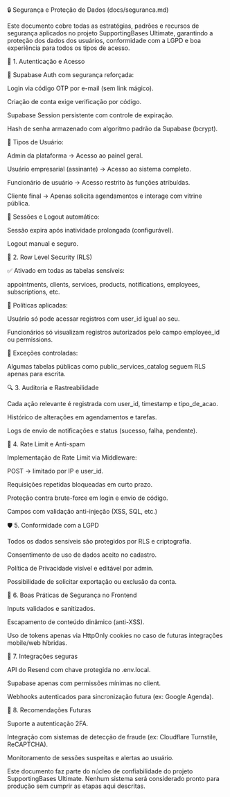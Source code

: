 🔒 Segurança e Proteção de Dados (docs/seguranca.md)



Este documento cobre todas as estratégias, padrões e recursos de segurança aplicados no projeto SupportingBases Ultimate, garantindo a proteção dos dados dos usuários, conformidade com a LGPD e boa experiência para todos os tipos de acesso.



🔐 1. Autenticação e Acesso



📌 Supabase Auth com segurança reforçada:



Login via código OTP por e-mail (sem link mágico).



Criação de conta exige verificação por código.



Supabase Session persistente com controle de expiração.



Hash de senha armazenado com algoritmo padrão da Supabase (bcrypt).



👥 Tipos de Usuário:



Admin da plataforma → Acesso ao painel geral.



Usuário empresarial (assinante) → Acesso ao sistema completo.



Funcionário de usuário → Acesso restrito às funções atribuídas.



Cliente final → Apenas solicita agendamentos e interage com vitrine pública.



🔁 Sessões e Logout automático:



Sessão expira após inatividade prolongada (configurável).



Logout manual e seguro.



🧱 2. Row Level Security (RLS)



✅ Ativado em todas as tabelas sensíveis:



appointments, clients, services, products, notifications, employees, subscriptions, etc.



🔐 Políticas aplicadas:



Usuário só pode acessar registros com user\_id igual ao seu.



Funcionários só visualizam registros autorizados pelo campo employee\_id ou permissions.



📁 Exceções controladas:



Algumas tabelas públicas como public\_services\_catalog seguem RLS apenas para escrita.



🔍 3. Auditoria e Rastreabilidade



Cada ação relevante é registrada com user\_id, timestamp e tipo\_de\_acao.



Histórico de alterações em agendamentos e tarefas.



Logs de envio de notificações e status (sucesso, falha, pendente).



🔔 4. Rate Limit e Anti-spam



Implementação de Rate Limit via Middleware:



POST → limitado por IP e user\_id.



Requisições repetidas bloqueadas em curto prazo.



Proteção contra brute-force em login e envio de código.



Campos com validação anti-injeção (XSS, SQL, etc.)



🛡️ 5. Conformidade com a LGPD



Todos os dados sensíveis são protegidos por RLS e criptografia.



Consentimento de uso de dados aceito no cadastro.



Política de Privacidade visível e editável por admin.



Possibilidade de solicitar exportação ou exclusão da conta.



🧪 6. Boas Práticas de Segurança no Frontend



Inputs validados e sanitizados.



Escapamento de conteúdo dinâmico (anti-XSS).



Uso de tokens apenas via HttpOnly cookies no caso de futuras integrações mobile/web híbridas.



🔗 7. Integrações seguras



API do Resend com chave protegida no .env.local.



Supabase apenas com permissões mínimas no client.



Webhooks autenticados para sincronização futura (ex: Google Agenda).



🧠 8. Recomendações Futuras



Suporte a autenticação 2FA.



Integração com sistemas de detecção de fraude (ex: Cloudflare Turnstile, ReCAPTCHA).



Monitoramento de sessões suspeitas e alertas ao usuário.



Este documento faz parte do núcleo de confiabilidade do projeto SupportingBases Ultimate. Nenhum sistema será considerado pronto para produção sem cumprir as etapas aqui descritas.

